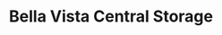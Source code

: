 ---
title: "Bella Vista Central Storage"
url: /bella-vista/bella-vista-central-storage/
shop: Mieten
---